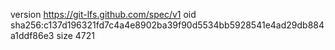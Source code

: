 version https://git-lfs.github.com/spec/v1
oid sha256:c137d196321fd7c4a4e8902ba39f90d5534bb5928541e4ad29db884a1ddf86e3
size 4721
